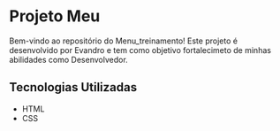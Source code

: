 # Projeto Meu

Bem-vindo ao repositório do Menu_treinamento! Este projeto é desenvolvido por Evandro e tem como objetivo fortalecimeto de minhas abilidades como Desenvolvedor.

## Tecnologias Utilizadas


- HTML
- CSS
